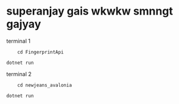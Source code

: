 # superanjay gais wkwkw smnngt gajyay

terminal 1
```
    cd FingerprintApi
```
<code>dotnet run</code>

terminal 2

```
    cd newjeans_avalonia
```
<code>dotnet run</code>